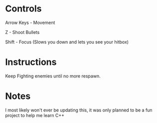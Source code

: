 # Controls
Arrow Keys - Movement 

Z - Shoot Bullets

Shift - Focus (Slows you down and lets you see your hitbox)

# Instructions
Keep Fighting enemies until no more respawn.

# Notes
I most likely won't ever be updating this, it was only planned to be a fun project to help me learn C++
